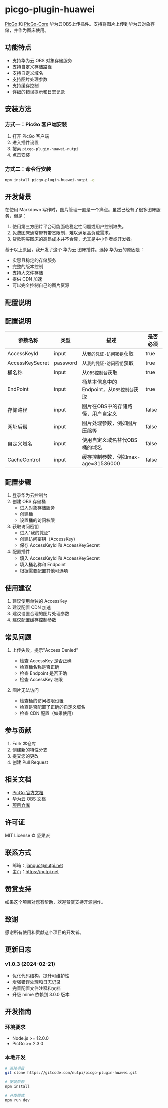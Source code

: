 # picgo-plugin-huawei

[PicGo](https://github.com/Molunerfinn/PicGo) 和 [PicGo-Core](https://github.com/PicGo/PicGo-Core) 华为云OBS上传插件。支持将图片上传到华为云对象存储，并作为图床使用。

## 功能特点

- 支持华为云 OBS 对象存储服务
- 支持自定义存储路径
- 支持自定义域名
- 支持图片处理参数
- 支持缓存控制
- 详细的错误提示和日志记录

## 安装方法

### 方式一：PicGo 客户端安装

1. 打开 PicGo 客户端
2. 进入插件设置
3. 搜索 `picgo-plugin-huawei-nutpi`
4. 点击安装

### 方式二：命令行安装

```bash
npm install picgo-plugin-huawei-nutpi -g
```

## 开发背景


在使用 Markdown 写作时，图片管理一直是一个痛点。虽然已经有了很多图床服务，但是：

1. 使用第三方图片平台可能面临稳定性问题或用户控制缺失。
2. 免费图床通常带有带宽限制，难以满足高负载需求。
3. 贷款购买图床的高昂成本并不合算，尤其是中小作者或开发者。

基于以上原因，我开发了这个 华为云 图床插件。选择 华为云的原因是：

- 实惠且稳定的存储服务
- 完整的版本控制
- 支持大文件存储
- 提供 CDN 加速
- 可以完全控制自己的图片资源

## 配置说明

## 配置说明

| 参数名称        | 类型     | 描述                                      | 是否必须 |
| --------------- | -------- | ----------------------------------------- | -------- |
| AccessKeyId     | input    | 从`我的凭证-访问密钥`获取                 | true     |
| AccessKeySecret | password | 从`我的凭证-访问密钥`获取                 | true     |
| 桶名称          | input    | 从`OBS控制台`获取                         | true     |
| EndPoint        | input    | 桶基本信息中的Endpoint，从`OBS控制台`获取 | true     |
| 存储路径        | input    | 图片在OBS中的存储路径，用户自定义         | false    |
| 网址后缀        | input    | 图片处理参数，例如图片压缩等              | false    |
| 自定义域名      | input    | 使用自定义域名替代OBS桶的域名             | false    |
| CacheControl    | input    | 缓存控制参数，例如max-age=31536000        | false    |

## 配置步骤

1. 登录华为云控制台
2. 创建 OBS 存储桶
   - 进入对象存储服务
   - 创建桶
   - 设置桶的访问权限
3. 获取访问密钥
   - 进入"我的凭证"
   - 创建访问密钥（AccessKey）
   - 保存 AccessKeyId 和 AccessKeySecret
4. 配置插件
   - 填入 AccessKeyId 和 AccessKeySecret
   - 填入桶名称和 Endpoint
   - 根据需要配置其他可选项

## 使用建议

1. 建议使用单独的 AccessKey
2. 建议配置 CDN 加速
3. 建议设置合理的图片处理参数
4. 建议配置缓存控制参数

## 常见问题

1. 上传失败，提示"Access Denied"
   - 检查 AccessKey 是否正确
   - 检查桶名称是否正确
   - 检查 Endpoint 是否正确
   - 检查 AccessKey 权限

2. 图片无法访问
   - 检查桶的访问权限设置
   - 检查是否配置了正确的自定义域名
   - 检查 CDN 配置（如果使用）



## 参与贡献

1. Fork 本仓库
2. 创建新的特性分支
3. 提交您的更改
4. 创建 Pull Request

## 相关文档

- [PicGo 官方文档](https://picgo.github.io/PicGo-Core-Doc/)
- [华为云 OBS 文档](https://support.huaweicloud.com/obs/index.html)
- [项目仓库](https://gitcode.com/nutpi/picgo-plugin-huawei)

## 许可证

MIT License © 坚果派

## 联系方式

- 邮箱：jianguo@nutpi.net
- 主页：https://nutpi.net

## 赞赏支持

如果这个项目对您有帮助，欢迎赞赏支持开源创作。

## 致谢

感谢所有使用和贡献这个项目的开发者。

## 更新日志

### v1.0.3 (2024-02-21)
- 优化代码结构，提升可维护性
- 增强错误处理和日志记录
- 完善配置文件注释和文档
- 升级 mime 依赖到 3.0.0 版本

## 开发指南

### 环境要求
- Node.js >= 12.0.0
- PicGo >= 2.3.0

### 本地开发
```bash
# 克隆项目
git clone https://gitcode.com/nutpi/picgo-plugin-huawei.git

# 安装依赖
npm install

# 开发模式
npm run dev







